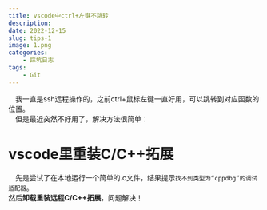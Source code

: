 ```yaml
---
title: vscode中ctrl+左键不跳转
description: 
date: 2022-12-15
slug: tips-1
image: 1.png
categories:
    - 踩坑日志
tags:
    - Git
---
```

&emsp;我一直是ssh远程操作的，之前ctrl+鼠标左键一直好用，可以跳转到对应函数的位置。  
&emsp;但是最近突然不好用了，解决方法很简单：
# vscode里重装C/C++拓展
&emsp;先是尝试了在本地运行一个简单的.c文件，结果提示```找不到类型为“cppdbg”的调试适配器```。  
然后**卸载重装远程C/C++拓展**，问题解决！